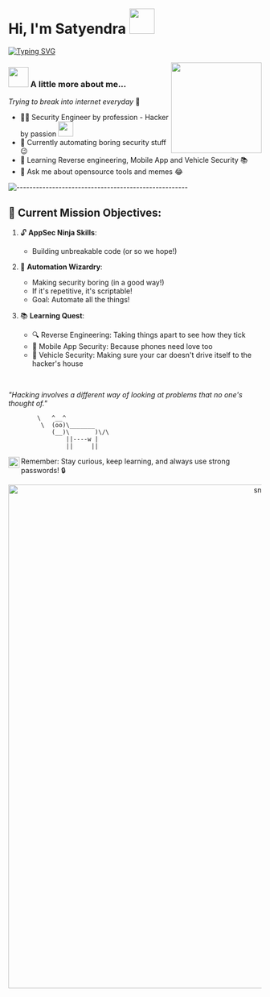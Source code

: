 # Hi, I'm Satyendra <img src="https://media.giphy.com/media/mGcNjsfWAjY5AEZNw6/giphy.gif" width="50">

[![Typing SVG](https://readme-typing-svg.herokuapp.com?font=Arial&size=25&color=000000&lines=An+AppSec+Ninja+🥷)](https://github.com/bugdisclose/)

<img align='right' src="https://www.pngkey.com/png/full/259-2598641_panda-ninja-panzo-messages-sticker-0-panda-ninja.png" width="180">

### <img src="https://media.giphy.com/media/VgCDAzcKvsR6OM0uWg/giphy.gif" width="40"> A little more about me... 

*Trying to break into internet everyday* 👾

- 👨‍💻 Security Engineer by profession - Hacker by passion <img src="https://media.giphy.com/media/WUlplcMpOCEmTGBtBW/giphy.gif" width="30">
- 🔭 Currently automating boring security stuff 😉
- 🌱 Learning Reverse engineering, Mobile App and Vehicle Security 📚
- 💬 Ask me about opensource tools and memes 😂

![-----------------------------------------------------](https://raw.githubusercontent.com/andreasbm/readme/master/assets/lines/aqua.png)

## 🚀 Current Mission Objectives:

1. 🔓 **AppSec Ninja Skills**:
   - Building unbreakable code (or so we hope!)

2. 🤖 **Automation Wizardry**:
   - Making security boring (in a good way!)
   - If it's repetitive, it's scriptable!
   - Goal: Automate all the things!

3. 📚 **Learning Quest**:
   - 🔍 Reverse Engineering: Taking things apart to see how they tick
   - 📱 Mobile App Security: Because phones need love too
   - 🚗 Vehicle Security: Making sure your car doesn't drive itself to the hacker's house

<br>


*"Hacking involves a different way of looking at problems that no one's thought of."*

```ascii
        \   ^__^
         \  (oo)\_______
            (__)\       )\/\
                ||----w |
                ||     ||
```
<a href="https://bugdisclose.medium.com/" target="blank"><img align="left" src="https://cdn.jsdelivr.net/npm/simple-icons@3.0.1/icons/medium.svg" alt="@bugdisclose" width="22px" /></a>
Remember: Stay curious, keep learning, and always use strong passwords! 🔒

<p align="center">
 <img width="1000" src="https://raw.githubusercontent.com/sammorozov/sammorozov/main/assets/github-snake.svg" alt="snake"/>
</p>
